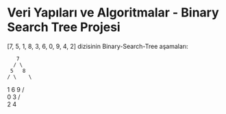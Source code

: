 # Veri Yapıları ve Algoritmalar - Binary Search Tree Projesi

[7, 5, 1, 8, 3, 6, 0, 9, 4, 2] dizisinin Binary-Search-Tree aşamaları:

       7
      / \
     5   8
    / \    \
   1   6    9
  / \
 0   3
     / \
    2    4
